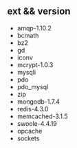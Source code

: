 ## ext && version

- amqp-1.10.2
- bcmath
- bz2 
- gd 
- iconv 
- mcrypt-1.0.3
- mysqli
- pdo
- pdo_mysql
- zip
- mongodb-1.7.4
- redis-4.3.0
- memcached-3.1.5
- swoole-4.4.19
- opcache
- sockets
